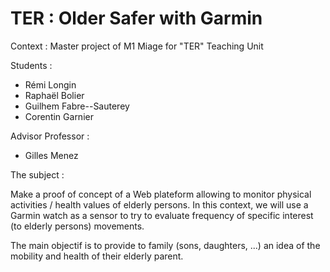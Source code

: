 # TER : Older Safer with Garmin

Context : Master project of M1 Miage for "TER" Teaching Unit

Students :
- Rémi Longin
- Raphaël Bolier
- Guilhem Fabre--Sauterey
- Corentin Garnier

Advisor Professor :
- Gilles Menez


The subject : 

Make a proof of concept of a Web plateform allowing to monitor physical activities / health values of elderly persons.
In this context, we will use a Garmin watch as a sensor to try to evaluate frequency of specific interest (to elderly persons) movements.

The main objectif is to provide to family (sons, daughters, ...) an idea of the mobility and health of their elderly parent.
